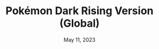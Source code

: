 ---
layout: gba
title: "Pokémon Dark Rising Version (Global)"
categories:
 - approved
 - gba
 - universal
 - safe
tags:
- pokemon
- rpg
date: May 11, 2023
permalink: /games/pokemon-darkrising/play/details
publisher: (Not) Gamefreak
id: pokemon-darkrising
---